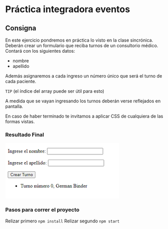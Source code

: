 # Práctica integradora eventos


## Consigna

En este ejercicio pondremos en práctica lo visto en la clase sincrónica. Deberán crear un formulario que reciba turnos de un consultorio médico. Contará con los siguientes datos: 
- nombre
- apellido

Además asignaremos a cada ingreso un número único que será el turno de cada paciente. 

`TIP` (el índice del array puede ser útil para esto)

A medida que se vayan ingresando los turnos deberán verse reflejados en pantalla. 

En caso de haber terminado te invitamos a aplicar CSS de cualquiera de las formas vistas.

### Resultado Final

![Resultado Final](./src/img/resultFinal.png)

### Pasos para correr el proyecto
Relizar primero `npm install`
Relizar segundo `npm start`